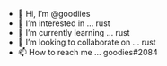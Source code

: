- 👋 Hi, I’m @goodiies
- 👀 I’m interested in ... rust
- 🌱 I’m currently learning ... rust
- 💞️ I’m looking to collaborate on ... rust
- 📫 How to reach me ... goodies#2084

<!---
goodiies/goodiies is a ✨ special ✨ repository because its `README.md` (this file) appears on your GitHub profile.
You can click the Preview link to take a look at your changes.
--->
